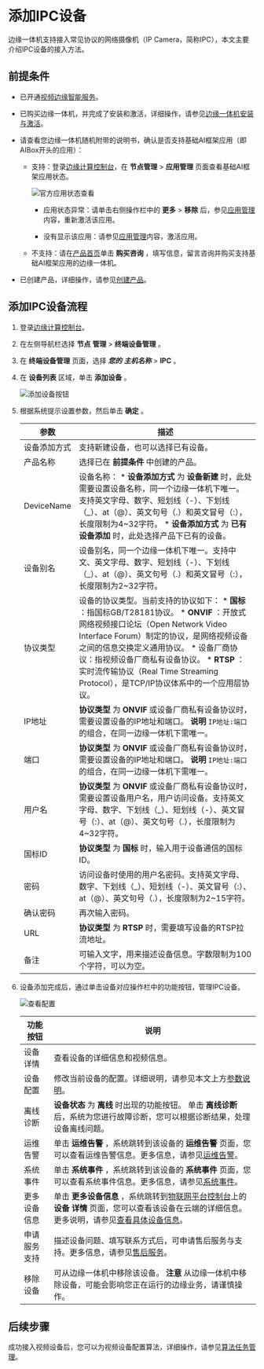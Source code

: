 添加IPC设备 
============================

边缘一体机支持接入常见协议的网络摄像机（IP Camera，简称IPC），本文主要介绍IPC设备的接入方法。

前提条件 
-------------------------

* 已开通[视频边缘智能服务](https://www.aliyun.com/product/linkvisual)。

  

* 已购买边缘一体机，并完成了安装和激活，详细操作，请参见[边缘一体机安装与激活](/cn.zh-CN/安装激活/边缘一体机安装与激活.md)。

  

* 请查看您边缘一体机随机附带的说明书，确认是否支持基础AI框架应用（即AIBox开头的应用）：

  * 支持：登录[边缘计算控制台](https://iotedge.console.aliyun.com)，在 **节点管理** \> **应用管理** 页面查看基础AI框架应用状态。

    ![官方应用状态查看 ](https://static-aliyun-doc.oss-accelerate.aliyuncs.com/assets/img/zh-CN/0663704161/p242574.png)
    * 应用状态异常：请单击右侧操作栏中的 **更多** \> **移除** 后，参见[应用管理](/cn.zh-CN/应用管理/应用管理.md)内容，重新激活该应用。

      
    
    * 没有显示该应用：请参见[应用管理](/cn.zh-CN/应用管理/应用管理.md)内容，激活应用。

      
    

    
  
  * 不支持：请在[产品首页](https://www.aliyun.com/product/iotedge)单击 **购买咨询** ，填写信息，留言咨询并购买支持基础AI框架应用的边缘一体机。

    
  

  

* 已创建产品，详细操作，请参见[创建产品](/cn.zh-CN/设备接入/设备管理/添加视频设备/创建产品.md)。

  




添加IPC设备流程 
------------------------------

1. 登录[边缘计算控制台](https://iotedge.console.aliyun.com)。

   

2. 在左侧导航栏选择 **节点** **管理** \> **终端设备管理** 。

   

3. 在 **终端设备管理** 页面，选择 ***您的*** ***主机名称*** \> **IPC** 。

   

4. 在 **设备列表** 区域，单击 **添加设备** 。

   ![添加设备按钮 ](https://static-aliyun-doc.oss-accelerate.aliyuncs.com/assets/img/zh-CN/7550066161/p173341.png)
   

5. 根据系统提示设置参数，然后单击 **确定** 。

   

   |     参数     |                                                                                                                                                                                                         描述                                                                                                                                                                                                         |
   |------------|--------------------------------------------------------------------------------------------------------------------------------------------------------------------------------------------------------------------------------------------------------------------------------------------------------------------------------------------------------------------------------------------------------------------|
   | 设备添加方式     | 支持新建设备，也可以选择已有设备。                                                                                                                                                                                                                                                                                                                                                                                                  |
   | 产品名称       | 选择已在 **前提条件** 中创建的产品。                                                                                                                                                                                                                                                                                                                                                                                              |
   | DeviceName | 设备名称： * **设备添加方式** 为 **设备新建** 时，此处需要设置设备名称，同一个边缘一体机下唯一。支持英文字母、数字、短划线（-）、下划线（_）、at（@）、英文句号（.）和英文冒号（:），长度限制为4\~32字符。   * **设备添加方式** 为 **已有** **设备添加** 时，此处选择产品下已有的设备。                                                                                                                                             |
   | 设备别名       | 设备别名，同一个边缘一体机下唯一。支持中文、英文字母、数字、短划线（-）、下划线（_）、at（@）、英文句号（.）和英文冒号（:），长度限制为2\~32字符。                                                                                                                                                                                                                                                                                                                                    |
   | 协议类型       | 设备的协议类型。当前支持的协议如下： * **国标** ：指国标GB/T28181协议。   * **ONVIF** ：开放式网络视频接口论坛（Open Network Video Interface Forum）制定的协议，是网络视频设备之间的信息交换定义通用协议。   * 设备厂商协议：指视频设备厂商私有设备协议。   * **RTSP** ：实时流传输协议（Real Time Streaming Protocol），是TCP/IP协议体系中的一个应用层协议。    |
   | IP地址       | **协议类型** 为 **ONVIF** 或设备厂商私有设备协议时，需要设置设备的IP地址和端口。 **说明** `IP地址:端口`的组合，在同一边缘一体机下需唯一。                                                                                                                                                                                                                                                                                                                |
   | 端口         | **协议类型** 为 **ONVIF** 或设备厂商私有设备协议时，需要设置设备的IP地址和端口。 **说明** `IP地址:端口`的组合，在同一边缘一体机下需唯一。                                                                                                                                                                                                                                                                                                                |
   | 用户名        | **协议类型** 为 **ONVIF** 或设备厂商私有设备协议时，需要设置设备用户名，用户访问设备。支持英文字母、数字、下划线（_）、短划线（-）、英文冒号（:）、at（@）、英文句号（.），长度限制为4\~32字符。                                                                                                                                                                                                                                                                                                     |
   | 国标ID       | **协议类型** 为 **国标** 时，输入用于设备通信的国标ID。                                                                                                                                                                                                                                                                                                                                                                                 |
   | 密码         | 访问设备时使用的用户名密码。支持英文字母、数字、下划线（_）、短划线（-）、英文冒号（:）、at（@）、英文句号（.），长度限制为2\~15字符。                                                                                                                                                                                                                                                                                                                                          |
   | 确认密码       | 再次输入密码。                                                                                                                                                                                                                                                                                                                                                                                                            |
   | URL        | **协议类型** 为 **RTSP** 时，需要填写设备的RTSP拉流地址。                                                                                                                                                                                                                                                                                                                                                                             |
   | 备注         | 可输入文字，用来描述设备信息。字数限制为100个字符，可以为空。                                                                                                                                                                                                                                                                                                                                                                                   |

   

6. 设备添加完成后，通过单击设备对应操作栏中的功能按钮，管理IPC设备。

   ![查看配置 ](https://static-aliyun-doc.oss-accelerate.aliyuncs.com/assets/img/zh-CN/0424666161/p173346.png)
   

   |  功能按钮  |                                                                                             说明                                                                                              |
   |--------|---------------------------------------------------------------------------------------------------------------------------------------------------------------------------------------------|
   | 设备详情   | 查看设备的详细信息和视频信息。                                                                                                                                                                             |
   | 设备配置   | 修改当前设备的配置。详细说明，请参见本文上方[参数说明](#table-fr4-i55-ny6)。                                                                                                                           |
   | 离线诊断   | **设备状态** 为 **离线** 时出现的功能按钮。 单击 **离线诊断** 后，系统为您进行故障诊断，您可以根据诊断结果，处理设备离线问题。                                                                                                    |
   | 运维告警   | 单击 **运维告警** ，系统跳转到该设备的 **运维告警** 页面，您可以查看运维告警信息。更多信息，请参见[运维告警](/cn.zh-CN/运维与售后/运维管理/运维告警.md)。                                                                                |
   | 系统事件   | 单击 **系统事件** ，系统跳转到该设备的 **系统事件** 页面，您可以查看系统事件信息。更多信息，请参见[系统事件](/cn.zh-CN/运维与售后/运维管理/系统事件.md)。                                                                                |
   | 更多设备信息 | 单击 **更多设备信息** ，系统跳转到[物联网平台控制台](https://iot.console.aliyun.com/product)上的 **设备** **详情** 页面，您可以查看该设备在云端的详细信息。更多说明，请参见[查看具体设备信息](/cn.zh-CN/设备接入/创建设备/管理设备.md)。 |
   | 申请服务支持 | 描述设备问题、填写联系方式后，可申请售后服务与支持。更多信息，请参见[售后服务](/cn.zh-CN/运维与售后/售后服务.md)。                                                                                                          |
   | 移除设备   | 可从边缘一体机中移除该设备。 **注意** 从边缘一体机中移除设备，可能会影响您正在运行的边缘业务，请谨慎操作。                                                                                                                    |

   




后续步骤 
-------------------------

成功接入视频设备后，您可以为视频设备配置算法，详细操作，请参见[算法任务管理](/cn.zh-CN/算法任务管理/概述.md)。
